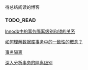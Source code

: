  待总结阅读的博客

### TODO_READ

[Innodb中的事务隔离级别和锁的关系](https://tech.meituan.com/innodb-lock.html)

[如何理解数据库事务中的一致性的概念？](https://www.zhihu.com/question/31346392)

[事务隔离](https://zh.wikipedia.org/wiki/%E4%BA%8B%E5%8B%99%E9%9A%94%E9%9B%A2)

[深入分析事务的隔离级别](http://www.hollischuang.com/archives/943)

